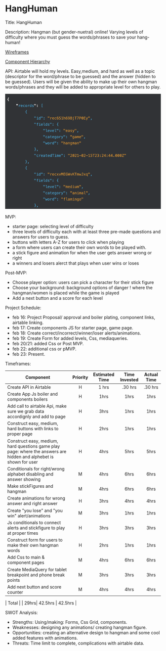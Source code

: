 # HangHuman

Title: HangHuman

Description: Hangman (but gender-nuetral) online! Varying levels of difficulty where you must guess the words/phrases to save your hang-human!

[Wireframes](https://drive.google.com/file/d/1GcjEYM1GT5iRfDvmRHxNyvqRrSsGkgUF/view?usp=sharing)

[Component Hierarchy](https://drive.google.com/file/d/1HnzzlCxdl3m2t56aIFi6bpKU4dtNzxLD/view?usp=sharing)

API: Airtable will hold my levels. Easy,medium, and hard as well as a topic (descriptor for the word/phrase to be guessed) and the answer (hidden to be guessed). Users will be given the ability to make up their own hangman words/phrases and they will be added to appropriate level for others to play.

![Example API Data](ApiExampleData.png)

MVP:

- starter page: selecting level of difficulty
- three levels of difficulty each with at least three pre-made questions and answers for users to guess.
- buttons with letters A-Z for users to click when playing
- a form where users can create their own words to be played with.
- a stick figure and animation for when the user gets answer wrong or right
- a winners and losers alerct that plays when user wins or loses

Post-MVP:

- Choose player option: users can pick a character for their stick figure
- Choose your background: background options of danger ! where the hangman/women is placed while the game is played
- Add a next button and a score for each level

Project Schedule:

- feb 16: Project Proposal/ approval and boiler plating, component links, airtable linking.
- feb 17: Create components JS for starter page, game page.
- feb 18: Create correct/incorrect/winner/loser alerts/animations.
- feb 19: Create Form for added levels, Css, mediaqueries.
- feb 20/21: added Css or Post MVP.
- feb 22: additional css or pMVP.
- feb 23: Present.

Timeframes:

| Component                                                                                                          | Priority | Estimated Time | Time Invested | Actual Time |
| ------------------------------------------------------------------------------------------------------------------ | :------: | :------------: | :-----------: | :---------: |
| Create API in Airtable                                                                                             |    H     |     1 hrs      |    .30 hrs    |   .30 hrs   |
| Create App Js boiler and components boilers                                                                        |    H     |      1hrs      |     1hrs      |    1hrs     |
| Add call to airtable Api, make sure we grab data accordignly and add to page                                       |    H     |      3hrs      |     1hrs      |    1hrs     |
| Construct easy, medium, hard buttons with links to proper page                                                     |    H     |      2hrs      |     1hrs      |    1hrs     |
| Construct easy, medium, hard questions game play page: where the answers are hidden and alphebet is shown for user |    H     |      4hrs      |     5hrs      |    5hrs     |
| Conditionals for right/wrong alphabet disabling and answer showing                                                 |    M     |      4hrs      |     6hrs      |    6hrs     |
| Make stickFigures and hangman                                                                                      |    M     |      4hrs      |     6hrs      |    6hrs     |
| Create animations for wrong answer and right answer                                                                |    H     |      3hrs      |     4hrs      |    4hrs     |
| Create "you lose" and "you win" alert/animations                                                                   |    M     |      3hrs      |     1hrs      |    1hrs     |
| Js conditionals to connect alerts and stickfigure to play at proper times                                          |    H     |      3hrs      |     3hrs      |    3hrs     |
| Construct form for users to make their own hangman words                                                           |    H     |      2hrs      |     1hrs      |    1hrs     |
| Add Css to main & component pages                                                                                  |    M     |      4hrs      |     6hrs      |    6hrs     |
| Create MediaQuery for tablet breakpoint and phone break points                                                     |    M     |      3hrs      |     3hrs      |    3hrs     |
| Add next button and score counter                                                                                  |    M     |      4hrs      |     4hrs      |    4hrs     |

| Total | | 29hrs| 42.5hrs | 42.5hrs |

SWOT Analysis:

- Strengths: Using/making: Forms, Css Grid, components.
- Weaknesses: designing any animations/ creating hangman figure.
- Opportunities: creating an alternative design to hangman and some cool added features with animations.
- Threats: Time limit to complete, complications with airtable data.
